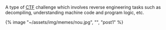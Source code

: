 ---
---

A type of [CTF](/tags/ctf) challenge which involves reverse engineering tasks such as decompiling, understanding machine code and program logic, etc.

{% image "~/assets/img/memes/nou.jpg", "", "post1" %}
<br>

